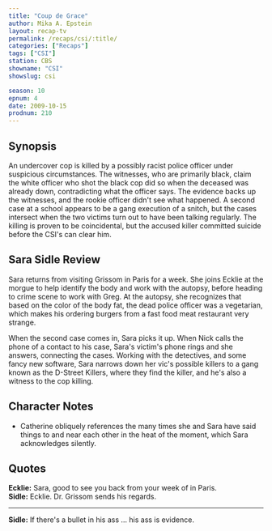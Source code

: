 ```yaml
---
title: "Coup de Grace"
author: Mika A. Epstein
layout: recap-tv
permalink: /recaps/csi/:title/
categories: ["Recaps"]
tags: ["CSI"]
station: CBS
showname: "CSI"
showslug: csi

season: 10
epnum: 4  
date: 2009-10-15
prodnum: 210  
---
```


## Synopsis

An undercover cop is killed by a possibly racist police officer under suspicious circumstances. The witnesses, who are primarily black, claim the white officer who shot the black cop did so when the deceased was already down, contradicting what the officer says. The evidence backs up the witnesses, and the rookie officer didn't see what happened. A second case at a school appears to be a gang execution of a snitch, but the cases intersect when the two victims turn out to have been talking regularly. The killing is proven to be coincidental, but the accused killer committed suicide before the CSI's can clear him.

## Sara Sidle Review

Sara returns from visiting Grissom in Paris for a week. She joins Ecklie at the morgue to help identify the body and work with the autopsy, before heading to crime scene to work with Greg. At the autopsy, she recognizes that based on the color of the body fat, the dead police officer was a vegetarian, which makes his ordering burgers from a fast food meat restaurant very strange.

When the second case comes in, Sara picks it up. When Nick calls the phone of a contact to his case, Sara's victim's phone rings and she answers, connecting the cases. Working with the detectives, and some fancy new software, Sara narrows down her vic's possible killers to a gang known as the D-Street Killers, where they find the killer, and he's also a witness to the cop killing.

## Character Notes

* Catherine obliquely references the many times she and Sara have said things to and near each other in the heat of the moment, which Sara acknowledges silently.

## Quotes

**Ecklie:** Sara, good to see you back from your week of in Paris.  
**Sidle:** Ecklie. Dr. Grissom sends his regards.

* * *

**Sidle:** If there's a bullet in his ass ... his ass is evidence.